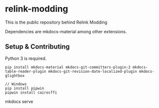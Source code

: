 # relink-modding

This is the public repository behind Relink Modding

Dependencies are mkdocs-material among other extensions.

## Setup & Contributing

Python 3 is required.
```
pip install mkdocs-material mkdocs-git-committers-plugin-2 mkdocs-table-reader-plugin mkdocs-git-revision-date-localized-plugin mkdocs-glightbox
```

```
// Windows
pip install pipwin 
pipwin install cairocffi
```

mkdocs serve
```

